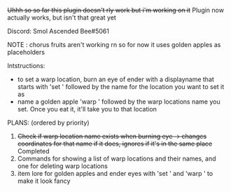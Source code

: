 ~~Uhhh so so far this plugin doesn't rly work but i'm working on it~~ 
Plugin now actually works, but isn't that great yet

Discord: Smol Ascended Bee#5061

NOTE : chorus fruits aren't working rn so for now it uses golden apples as placeholders

Intstructions:
- to set a warp location, burn an eye of ender with a displayname that starts with 'set ' followed by the name for the location you want to set it as
- name a golden apple 'warp ' followed by the warp locations name you set. Once you eat it, it'll take you to that location


PLANS: (ordered by priority)

1. ~~Check if warp location name exists when burning eye -> changes coordinates for that name if it does, ignores if it's in the same place~~ Completed
2. Commands for showing a list of warp locations and their names, and one for deleting warp locations
3. item lore for golden apples and ender eyes with 'set ' and 'warp ' to make it look fancy
